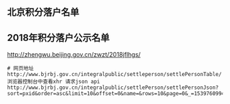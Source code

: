 ## 北京积分落户名单

## 2018年积分落户公示名单

http://zhengwu.beijing.gov.cn/zwzt/2018jflhgs/

```
# 网页地址
http://www.bjrbj.gov.cn/integralpublic/settleperson/settlePersonTable/
浏览器控制台中查看xhr 请求json api
http://www.bjrbj.gov.cn/integralpublic/settlePerson/settlePersonJson?sort=pxid&order=asc&limit=10&offset=0&name=&rows=10&page=0&_=1539760994891
```
